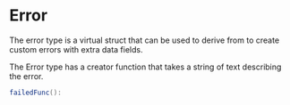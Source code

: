 # Error

The error type is a virtual struct that can be used to derive from to create custom errors with extra data fields.

The Error type has a creator function that takes a string of text describing the error.

```C#
failedFunc(): 
```
